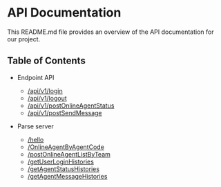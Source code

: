 # API Documentation

This README.md file provides an overview of the API documentation for our project.

## Table of Contents

- Endpoint API

  - [/api/v1/login](./endpoint-api/login.md)
  - [/api/v1/logout](./endpoint-api/logout.md)
  - [/api/v1/postOnlineAgentStatus](./endpoint-api/pastOnlineAgentStatus.md)
  - [/api/v1/postSendMessage](./endpoint-api/postSendMessage.md)

- Parse server
  - [/hello](./parse-server/hello.md)
  - [/OnlineAgentByAgentCode](./parse-server/OnlineAgentByAgentCode.md)
  - [/postOnlineAgentListByTeam](./parse-server/posOnlineAgentListByTeam.md)
  - [/getUserLoginHistories](./parse-server/getUserLoginHistories.md)
  - [/getAgentStatusHistories](./parse-server/getAgentStatusHistories.md)
  - [/getAgentMessageHistories](./parse-server/getAgentMessageHistories.md)
